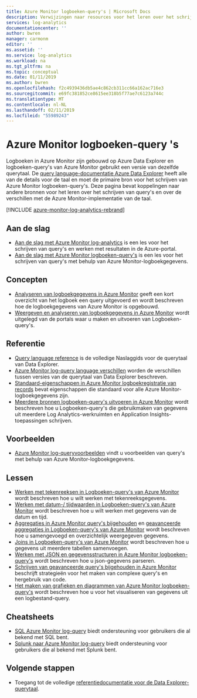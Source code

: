 ```yaml
---
title: Azure Monitor logboeken-query's | Microsoft Docs
description: Verwijzingen naar resources voor het leren over het schrijven van Logboeken-query's in Azure Monitor.
services: log-analytics
documentationcenter: ''
author: bwren
manager: carmonm
editor: ''
ms.assetid: ''
ms.service: log-analytics
ms.workload: na
ms.tgt_pltfrm: na
ms.topic: conceptual
ms.date: 01/11/2019
ms.author: bwren
ms.openlocfilehash: f2c4939436db5ae4c862cb311cc66a162ac716e3
ms.sourcegitcommit: e69fc381852ce8615ee318b5f77ae7c6123a744c
ms.translationtype: MT
ms.contentlocale: nl-NL
ms.lasthandoff: 02/11/2019
ms.locfileid: "55989243"
---
```

# <a name="azure-monitor-log-queries"></a>Azure Monitor logboeken-query 's
Logboeken in Azure Monitor zijn gebouwd op Azure Data Explorer en logboeken-query's van Azure Monitor gebruikt een versie van dezelfde querytaal. De [query language-documentatie Azure Data Explorer](/azure/kusto/query) heeft alle van de details voor de taal en moet de primaire bron voor het schrijven van Azure Monitor logboeken-query's. Deze pagina bevat koppelingen naar andere bronnen voor het leren over het schrijven van query's en over de verschillen met de Azure Monitor-implementatie van de taal.

[!INCLUDE [azure-monitor-log-analytics-rebrand](../../../includes/azure-monitor-log-analytics-rebrand.md)]

## <a name="getting-started"></a>Aan de slag

- [Aan de slag met Azure Monitor log-analytics](get-started-portal.md) is een les voor het schrijven van query's en werken met resultaten in de Azure-portal.
- [Aan de slag met Azure Monitor logboeken-query's](get-started-queries.md) is een les voor het schrijven van query's met behulp van Azure Monitor-logboekgegevens.

## <a name="concepts"></a>Concepten
- [Analyseren van logboekgegevens in Azure Monitor](../../azure-monitor/log-query/log-query-overview.md) geeft een kort overzicht van het logboek een query uitgevoerd en wordt beschreven hoe de logboekgegevens van Azure Monitor is opgebouwd.
- [Weergeven en analyseren van logboekgegevens in Azure Monitor](../../azure-monitor/log-query/portals.md) wordt uitgelegd van de portals waar u maken en uitvoeren van Logboeken-query's.

## <a name="reference"></a>Referentie

- [Query language reference](/azure/kusto/query) is de volledige Naslaggids voor de querytaal van Data Explorer.
- [Azure Monitor log-query language verschillen](data-explorer-difference.md) worden de verschillen tussen versies van de querytaal van Data Explorer beschreven.
- [Standaard-eigenschappen in Azure Monitor logboekregistratie van records](../../azure-monitor/platform/log-standard-properties.md) bevat eigenschappen die standaard voor alle Azure Monitor-logboekgegevens zijn.
- [Meerdere bronnen logboeken-query's uitvoeren in Azure Monitor](../../azure-monitor/log-query/cross-workspace-query.md) wordt beschreven hoe u Logboeken-query's die gebruikmaken van gegevens uit meerdere Log Analytics-werkruimten en Application Insights-toepassingen schrijven.


## <a name="examples"></a>Voorbeelden

- [Azure Monitor log-queryvoorbeelden](examples.md) vindt u voorbeelden van query's met behulp van Azure Monitor-logboekgegevens.



## <a name="lessons"></a>Lessen

- [Werken met tekenreeksen in Logboeken-query's van Azure Monitor](string-operations.md) wordt beschreven hoe u wilt werken met tekenreeksgegevens.
- [Werken met datum-/ tijdwaarden in Logboeken-query's van Azure Monitor](datetime-operations.md) wordt beschreven hoe u wilt werken met gegevens van de datum en tijd. 
- [Aggregaties in Azure Monitor query's bijgehouden](aggregations.md) en [geavanceerde aggregaties in Logboeken-query's van Azure Monitor](advanced-aggregations.md) wordt beschreven hoe u samengevoegd en overzichtelijk weergegeven gegevens.
- [Joins in Logboeken-query's van Azure Monitor](joins.md) wordt beschreven hoe u gegevens uit meerdere tabellen samenvoegen.
- [Werken met JSON en gegevensstructuren in Azure Monitor logboeken-query's](json-data-structures.md) wordt beschreven hoe u json-gegevens parseren.
- [Schrijven van geavanceerde query's bijgehouden in Azure Monitor](advanced-query-writing.md) beschrijft strategieën voor het maken van complexe query's en hergebruik van code.
- [Het maken van grafieken en diagrammen van Azure Monitor logboeken-query's](charts.md) wordt beschreven hoe u voor het visualiseren van gegevens uit een logbestand-query.

## <a name="cheatsheets"></a>Cheatsheets

-  [SQL Azure Monitor log-query](sql-cheatsheet.md) biedt ondersteuning voor gebruikers die al bekend met SQL bent.
-  [Splunk naar Azure Monitor log-query](sql-cheatsheet.md) biedt ondersteuning voor gebruikers die al bekend met Splunk bent.
 
## <a name="next-steps"></a>Volgende stappen

- Toegang tot de volledige [referentiedocumentatie voor de Data Explorer-querytaal](/azure/kusto/query/).